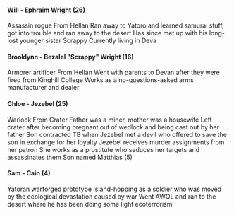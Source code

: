 #### Will - Ephraim Wright (26)
Assassin rogue
From Hellan
Ran away to Yatoro and learned samurai stuff, got into trouble and ran away to the desert
Has since met up with his long-lost younger sister Scrappy
Currently living in Deva

#### Brooklynn - Bezalel "Scrappy" Wright (16)
Armorer artificer
From Hellan
Went with parents to Devan after they were fired from Kinghill College
Works as a no-questions-asked arms manufacturer and dealer

#### Chloe - Jezebel (25)
Warlock
From Crater
Father was a miner, mother was a housewife
Left crater after becoming pregnant out of wedlock and being cast out by her father
Son contracted TB when Jezebel met a devil who offered to save the son in exchange for her loyalty
Jezebel receives murder assignments from her patron
She works as a prostitute who seduces her targets and assassinates them
Son named Matthias (5)

#### Sam - Cain (4)
Yatoran warforged prototype
Island-hopping as a soldier who was moved by the ecological devastation caused by war
Went AWOL and ran to the desert where he has been doing some light ecoterrorism